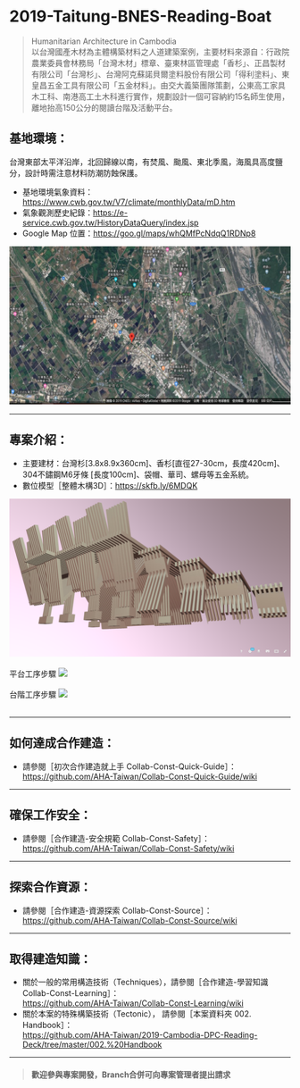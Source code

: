 # 2019-Taitung-BNES-Reading-Boat

>Humanitarian Architecture in Cambodia<br/>
以台灣國產木材為主體構築材料之人道建築案例，主要材料來源自：行政院農業委員會林務局「台灣木材」標章、臺東林區管理處「香杉」、正昌製材有限公司「台灣杉」、台灣阿克蘇諾貝爾塗料股份有限公司「得利塗料」、東皇昌五金工具有限公司「五金材料」。由交大義築團隊策劃，公東高工家具木工科、南港高工土木科進行實作，規劃設計一個可容納約15名師生使用，離地抬高150公分的閱讀台階及活動平台。<br/>

## 基地環境：<br/>
台灣東部太平洋沿岸，北回歸線以南，有焚風、颱風、東北季風，海風具高度鹽分，設計時需注意材料防潮防蝕保護。<br/>
* 基地環境氣象資料：https://www.cwb.gov.tw/V7/climate/monthlyData/mD.htm <br/>
* 氣象觀測歷史紀錄：https://e-service.cwb.gov.tw/HistoryDataQuery/index.jsp <br/>
* Google Map 位置：https://goo.gl/maps/whQMfPcNdqQ1RDNp8  <br/>

![](https://github.com/AHA-Taiwan/2019-Taitung-BNES-Reading-Boat/blob/master/001.%20Blueprint/README%20IMAGE/GMAP.png "Google Map")
***
## 專案介紹：<br/>
* 主要建材：台灣杉[3.8x8.9x360cm]、香杉[直徑27-30cm，長度420cm]、304不鏽鋼M6牙條 [長度100cm]、袋帽、華司、螺母等五金系統。
* 數位模型［整體木構3D］：https://skfb.ly/6MDQK

![](https://github.com/AHA-Taiwan/2019-Taitung-BNES-Reading-Boat/blob/master/001.%20Blueprint/README%20IMAGE/2019Taitung%20(1).PNG "3D Model")
<br/>
<br/>
平台工序步驟
![](https://github.com/idiotkingdom1997/2019-Taitung-BNES-Reading-Boat/blob/master/002.%20Handbook/%E5%B9%B3%E5%8F%B0GIF.gif)
<br/>
<br/>
台階工序步驟
![](https://github.com/idiotkingdom1997/2019-Taitung-BNES-Reading-Boat/blob/master/002.%20Handbook/GIF.gif)
<br/>
<br/>
***
## 如何達成合作建造：<br/>
* 請參閱［初次合作建造就上手 Collab-Const-Quick-Guide］：<br/>
https://github.com/AHA-Taiwan/Collab-Const-Quick-Guide/wiki <br/>
***
## 確保工作安全：<br/>
* 請參閱［合作建造-安全規範 Collab-Const-Safety］：<br/>
https://github.com/AHA-Taiwan/Collab-Const-Safety/wiki <br/>
***
## 探索合作資源：<br/>
* 請參閱［合作建造-資源探索 Collab-Const-Source］：<br/>
https://github.com/AHA-Taiwan/Collab-Const-Source/wiki <br/>
***
## 取得建造知識：<br/>
* 關於一般的常用構造技術（Techniques），請參閱［合作建造-學習知識 Collab-Const-Learning］：<br/>
https://github.com/AHA-Taiwan/Collab-Const-Learning/wiki <br/>
* 關於本案的特殊構築技術（Tectonic）， 請參閱［本案資料夾 002. Handbook］：<br/>
https://github.com/AHA-Taiwan/2019-Cambodia-DPC-Reading-Deck/tree/master/002.%20Handbook <br/>
***

> #### 歡迎參與專案開發，Branch合併可向專案管理者提出請求

